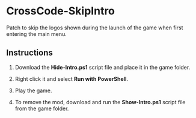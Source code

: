 # CrossCode-SkipIntro
Patch to skip the logos shown during the launch of the game when first entering the main menu.


## Instructions

1. Download the **Hide-Intro.ps1** script file and place it in the game folder.

2. Right click it and select **Run with PowerShell**.

3. Play the game.

4. To remove the mod, download and run the **Show-Intro.ps1** script file from the game folder.
